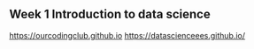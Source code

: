 ## Week 1 Introduction to data science

https://ourcodingclub.github.io https://datascienceees.github.io/  
